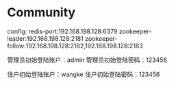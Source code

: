 # Community
config:
redis-port:192.168.198.128:6379
zookeeper-leader:192.168.198.128:2181
zookeeper-follow:192.168.198.128:2182,192.168.198.128:2183

管理员初始登陆账户：admin
管理员初始登陆密码：123456

住户初始登陆账户：wangke
住户初始登陆密码：123456
